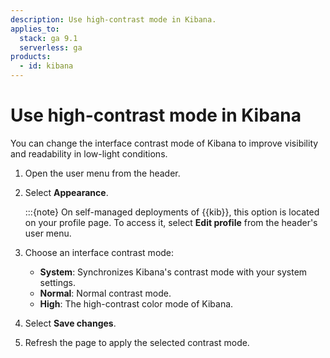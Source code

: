```yaml
---
description: Use high-contrast mode in Kibana.
applies_to:
  stack: ga 9.1
  serverless: ga
products:
  - id: kibana
---
```


# Use high-contrast mode in Kibana

You can change the interface contrast mode of Kibana to improve visibility and readability in low-light conditions.

1. Open the user menu from the header.
2. Select **Appearance**.
   
   :::{note}
   On self-managed deployments of {{kib}}, this option is located on your profile page. To access it, select **Edit profile** from the header's user menu.

3. Choose an interface contrast mode:

    - **System**: Synchronizes Kibana's contrast mode with your system settings.
    - **Normal**: Normal contrast mode.
    - **High**: The high-contrast color mode of Kibana.

4. Select **Save changes**.
5. Refresh the page to apply the selected contrast mode.